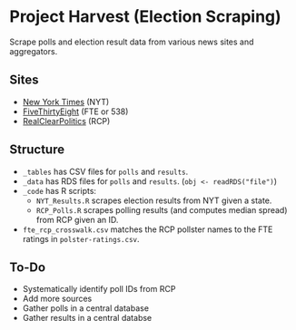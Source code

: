 # Project Harvest (Election Scraping)
Scrape polls and election result data from various news sites and aggregators. 

## Sites
- [New York Times](https://www.nytimes.com) (NYT)
- [FiveThirtyEight](https://fivethirtyeight.com) (FTE or 538)
- [RealClearPolitics](https://www.realclearpolitics.com) (RCP)

## Structure
- `_tables` has CSV files for `polls` and `results`.
- `_data` has RDS files  for `polls` and `results`. (`obj <- readRDS("file")`)
- `_code` has R scripts:
    * `NYT_Results.R` scrapes election results from NYT given a state.
    * `RCP_Polls.R` scrapes polling results (and computes median spread) from RCP given an ID.
- `fte_rcp_crosswalk.csv` matches the RCP pollster names to the FTE ratings in `polster-ratings.csv`.

## To-Do
- Systematically identify poll IDs from RCP
- Add more sources
- Gather polls in a central database
- Gather results in a central databse

